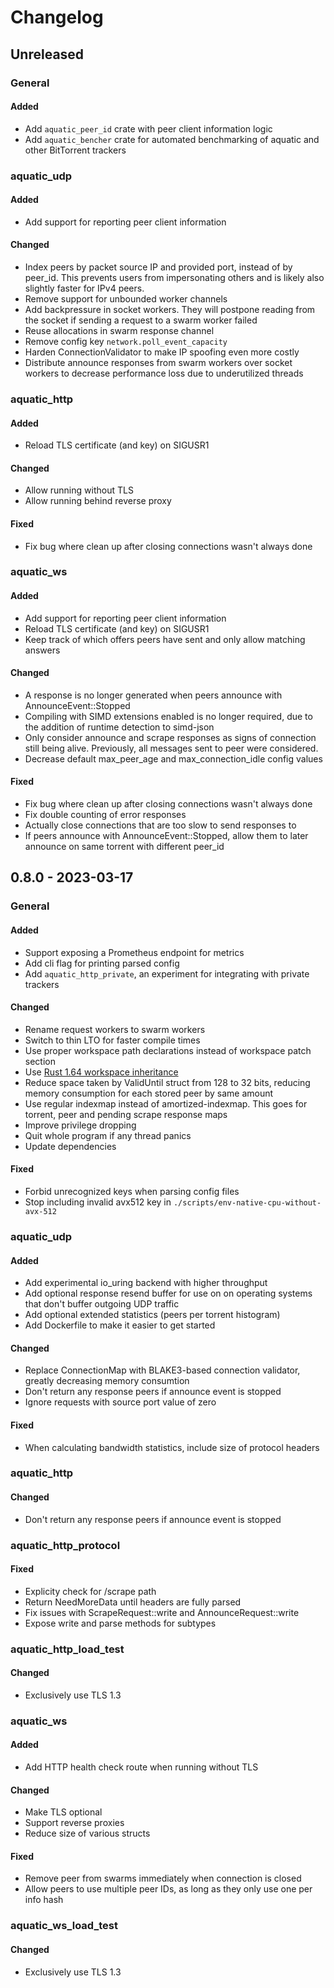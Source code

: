 # Changelog

## Unreleased

### General

#### Added

* Add `aquatic_peer_id` crate with peer client information logic
* Add `aquatic_bencher` crate for automated benchmarking of aquatic and other
  BitTorrent trackers

### aquatic_udp

#### Added

* Add support for reporting peer client information

#### Changed

* Index peers by packet source IP and provided port, instead of by peer_id.
  This prevents users from impersonating others and is likely also slightly
  faster for IPv4 peers.
* Remove support for unbounded worker channels
* Add backpressure in socket workers. They will postpone reading from the
  socket if sending a request to a swarm worker failed
* Reuse allocations in swarm response channel
* Remove config key `network.poll_event_capacity`
* Harden ConnectionValidator to make IP spoofing even more costly
* Distribute announce responses from swarm workers over socket workers to
  decrease performance loss due to underutilized threads

### aquatic_http

#### Added

* Reload TLS certificate (and key) on SIGUSR1

#### Changed

* Allow running without TLS
* Allow running behind reverse proxy

#### Fixed

* Fix bug where clean up after closing connections wasn't always done

### aquatic_ws

#### Added

* Add support for reporting peer client information
* Reload TLS certificate (and key) on SIGUSR1
* Keep track of which offers peers have sent and only allow matching answers

#### Changed

* A response is no longer generated when peers announce with AnnounceEvent::Stopped
* Compiling with SIMD extensions enabled is no longer required, due to the
  addition of runtime detection to simd-json
* Only consider announce and scrape responses as signs of connection still
  being alive. Previously, all messages sent to peer were considered.
* Decrease default max_peer_age and max_connection_idle config values

#### Fixed

* Fix bug where clean up after closing connections wasn't always done
* Fix double counting of error responses
* Actually close connections that are too slow to send responses to
* If peers announce with AnnounceEvent::Stopped, allow them to later announce on
  same torrent with different peer_id

## 0.8.0 - 2023-03-17

### General

#### Added

* Support exposing a Prometheus endpoint for metrics
* Add cli flag for printing parsed config
* Add `aquatic_http_private`, an experiment for integrating with private trackers

#### Changed

* Rename request workers to swarm workers
* Switch to thin LTO for faster compile times
* Use proper workspace path declarations instead of workspace patch section
* Use [Rust 1.64 workspace inheritance](https://blog.rust-lang.org/2022/09/22/Rust-1.64.0.html)
* Reduce space taken by ValidUntil struct from 128 to 32 bits, reducing memory
  consumption for each stored peer by same amount
* Use regular indexmap instead of amortized-indexmap. This goes for torrent,
  peer and pending scrape response maps 
* Improve privilege dropping
* Quit whole program if any thread panics
* Update dependencies

#### Fixed

* Forbid unrecognized keys when parsing config files
* Stop including invalid avx512 key in `./scripts/env-native-cpu-without-avx-512`

### aquatic_udp

#### Added

* Add experimental io_uring backend with higher throughput
* Add optional response resend buffer for use on on operating systems that
  don't buffer outgoing UDP traffic
* Add optional extended statistics (peers per torrent histogram)
* Add Dockerfile to make it easier to get started

#### Changed

* Replace ConnectionMap with BLAKE3-based connection validator, greatly
  decreasing memory consumtion
* Don't return any response peers if announce event is stopped
* Ignore requests with source port value of zero

#### Fixed

* When calculating bandwidth statistics, include size of protocol headers

### aquatic_http

#### Changed

* Don't return any response peers if announce event is stopped

### aquatic_http_protocol

#### Fixed

* Explicity check for /scrape path
* Return NeedMoreData until headers are fully parsed
* Fix issues with ScrapeRequest::write and AnnounceRequest::write
* Expose write and parse methods for subtypes

### aquatic_http_load_test

#### Changed

* Exclusively use TLS 1.3

### aquatic_ws

#### Added

* Add HTTP health check route when running without TLS

#### Changed

* Make TLS optional
* Support reverse proxies
* Reduce size of various structs

#### Fixed

* Remove peer from swarms immediately when connection is closed
* Allow peers to use multiple peer IDs, as long as they only use one per info hash

### aquatic_ws_load_test

#### Changed

* Exclusively use TLS 1.3
